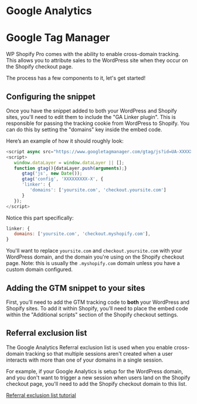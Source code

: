 # Google Analytics

# Google Tag Manager

WP Shopify Pro comes with the ability to enable cross-domain tracking. This allows you to attribute sales to the WordPress site when they occur on the Shopify checkout page.

The process has a few components to it, let's get started!

## Configuring the snippet

Once you have the snippet added to both your WordPress and Shopify sites, you'll need to edit them to include the "GA Linker plugin". This is responsible for passing the tracking cookie from WordPress to Shopify. You can do this by setting the "domains" key inside the embed code.

Here’s an example of how it should roughly look:

```js
<script async src="https://www.googletagmanager.com/gtag/js?id=UA-XXXXXXXXX-X"></script>
<script>
   window.dataLayer = window.dataLayer || [];
   function gtag(){dataLayer.push(arguments);}
      gtag('js', new Date());
      gtag('config', 'XXXXXXXXX-X', {
      'linker': {
         'domains': ['yoursite.com', 'checkout.yoursite.com']
      }
   });
</script>
```

Notice this part specifically:

```js
linker: {
   domains: ['yoursite.com', 'checkout.myshopify.com'],
}
```

You'll want to replace `yoursite.com` and `checkout.yoursite.com` with your WordPress domain, and the domain you're using on the Shopify checkout page. Note: this is usually the `.myshopify.com` domain unless you have a custom domain configured.

## Adding the GTM snippet to your sites

First, you’ll need to add the GTM tracking code to **both** your WordPress and Shopify sites. To add it within Shopify, you’ll need to place the embed code within the "Additional scripts" section of the Shopify checkout settings.

## Referral exclusion list

The Google Analytics Referral exclusion list is used when you enable cross-domain tracking so that multiple sessions aren't created when a user interacts with more than one of your domains in a single session.

For example, if your Google Analytics is setup for the WordPress domain, and you don't want to trigger a new session when users land on the Shopify checkout page, you'll need to add the Shopify checkout domain to this list.

[Referral exclusion list tutorial](https://support.google.com/analytics/answer/2795830?hl=en)
